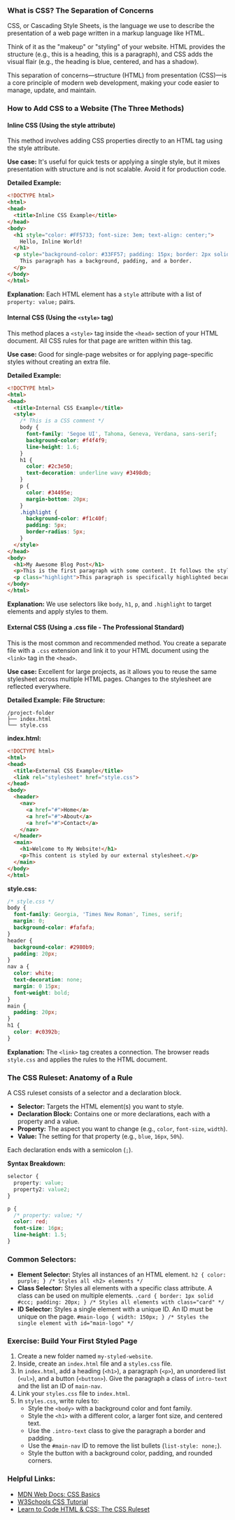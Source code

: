 ### What is CSS? The Separation of Concerns
CSS, or Cascading Style Sheets, is the language we use to describe the presentation of a web page written in a markup language like HTML.

Think of it as the "makeup" or "styling" of your website. HTML provides the structure (e.g., this is a heading, this is a paragraph), and CSS adds the visual flair (e.g., the heading is blue, centered, and has a shadow).

This separation of concerns—structure (HTML) from presentation (CSS)—is a core principle of modern web development, making your code easier to manage, update, and maintain.

### How to Add CSS to a Website (The Three Methods)
#### Inline CSS (Using the style attribute)
This method involves adding CSS properties directly to an HTML tag using the style attribute.

**Use case:** It's useful for quick tests or applying a single style, but it mixes presentation with structure and is not scalable. Avoid it for production code.

**Detailed Example:**
```html
<!DOCTYPE html>
<html>
<head>
  <title>Inline CSS Example</title>
</head>
<body>
  <h1 style="color: #FF5733; font-size: 3em; text-align: center;">
    Hello, Inline World!
  </h1>
  <p style="background-color: #33FF57; padding: 15px; border: 2px solid darkgreen;">
    This paragraph has a background, padding, and a border.
  </p>
</body>
</html>
```
**Explanation:** Each HTML element has a `style` attribute with a list of `property: value;` pairs.

#### Internal CSS (Using the `<style>` tag)
This method places a `<style>` tag inside the `<head>` section of your HTML document. All CSS rules for that page are written within this tag.

**Use case:** Good for single-page websites or for applying page-specific styles without creating an extra file.

**Detailed Example:**
```html
<!DOCTYPE html>
<html>
<head>
  <title>Internal CSS Example</title>
  <style>
    /* This is a CSS comment */
    body {
      font-family: 'Segoe UI', Tahoma, Geneva, Verdana, sans-serif;
      background-color: #f4f4f9;
      line-height: 1.6;
    }
    h1 {
      color: #2c3e50;
      text-decoration: underline wavy #3498db;
    }
    p {
      color: #34495e;
      margin-bottom: 20px;
    }
    .highlight {
      background-color: #f1c40f;
      padding: 5px;
      border-radius: 5px;
    }
  </style>
</head>
<body>
  <h1>My Awesome Blog Post</h1>
  <p>This is the first paragraph with some content. It follows the styles in the `head` section.</p>
  <p class="highlight">This paragraph is specifically highlighted because it has the `highlight` class.</p>
</body>
</html>
```
**Explanation:** We use selectors like `body`, `h1`, `p`, and `.highlight` to target elements and apply styles to them.

#### External CSS (Using a .css file - The Professional Standard)
This is the most common and recommended method. You create a separate file with a `.css` extension and link it to your HTML document using the `<link>` tag in the `<head>`.

**Use case:** Excellent for large projects, as it allows you to reuse the same stylesheet across multiple HTML pages. Changes to the stylesheet are reflected everywhere.

**Detailed Example:**
**File Structure:**
```
/project-folder
├── index.html
└── style.css
```
**index.html:**
```html
<!DOCTYPE html>
<html>
<head>
  <title>External CSS Example</title>
  <link rel="stylesheet" href="style.css">
</head>
<body>
  <header>
    <nav>
      <a href="#">Home</a>
      <a href="#">About</a>
      <a href="#">Contact</a>
    </nav>
  </header>
  <main>
    <h1>Welcome to My Website!</h1>
    <p>This content is styled by our external stylesheet.</p>
  </main>
</body>
</html>
```
**style.css:**
```css
/* style.css */
body {
  font-family: Georgia, 'Times New Roman', Times, serif;
  margin: 0;
  background-color: #fafafa;
}
header {
  background-color: #2980b9;
  padding: 20px;
}
nav a {
  color: white;
  text-decoration: none;
  margin: 0 15px;
  font-weight: bold;
}
main {
  padding: 20px;
}
h1 {
  color: #c0392b;
}
```
**Explanation:** The `<link>` tag creates a connection. The browser reads `style.css` and applies the rules to the HTML document.

### The CSS Ruleset: Anatomy of a Rule
A CSS ruleset consists of a selector and a declaration block.

*   **Selector:** Targets the HTML element(s) you want to style.
*   **Declaration Block:** Contains one or more declarations, each with a property and a value.
*   **Property:** The aspect you want to change (e.g., `color`, `font-size`, `width`).
*   **Value:** The setting for that property (e.g., `blue`, `16px`, `50%`).

Each declaration ends with a semicolon (`;`).

**Syntax Breakdown:**
```css
selector {
  property: value;
  property2: value2;
}

p {
  /* property: value; */
  color: red;
  font-size: 16px;
  line-height: 1.5;
}
```

### Common Selectors:
*   **Element Selector:** Styles all instances of an HTML element.
    `h2 { color: purple; } /* Styles all <h2> elements */`
*   **Class Selector:** Styles all elements with a specific class attribute. A class can be used on multiple elements.
    `.card { border: 1px solid #ccc; padding: 20px; } /* Styles all elements with class="card" */`
*   **ID Selector:** Styles a single element with a unique ID. An ID must be unique on the page.
    `#main-logo { width: 150px; } /* Styles the single element with id="main-logo" */`

### Exercise: Build Your First Styled Page
1.  Create a new folder named `my-styled-website`.
2.  Inside, create an `index.html` file and a `styles.css` file.
3.  In `index.html`, add a heading (`<h1>`), a paragraph (`<p>`), an unordered list (`<ul>`), and a button (`<button>`). Give the paragraph a class of `intro-text` and the list an ID of `main-nav`.
4.  Link your `styles.css` file to `index.html`.
5.  In `styles.css`, write rules to:
    *   Style the `<body>` with a background color and font family.
    *   Style the `<h1>` with a different color, a larger font size, and centered text.
    *   Use the `.intro-text` class to give the paragraph a border and padding.
    *   Use the `#main-nav` ID to remove the list bullets (`list-style: none;`).
    *   Style the button with a background color, padding, and rounded corners.

### Helpful Links:
*   [MDN Web Docs: CSS Basics](https://developer.mozilla.org/en-US/docs/Learn/Getting_started_with_the_web/CSS_basics)
*   [W3Schools CSS Tutorial](https://www.w3schools.com/css/)
*   [Learn to Code HTML & CSS: The CSS Ruleset](https://learn.shayhowe.com/html-css/css-ruleset/)

